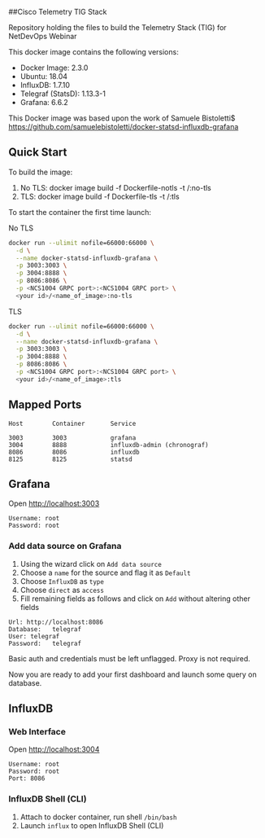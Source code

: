 
##Cisco Telemetry TIG Stack

Repository holding the files to build the Telemetry Stack (TIG) for NetDevOps Webinar

This docker image contains the following versions:

* Docker Image:      2.3.0
* Ubuntu:            18.04
* InfluxDB:          1.7.10
* Telegraf (StatsD): 1.13.3-1
* Grafana:           6.6.2

This Docker image was based upon the work of Samuele Bistoletti$
https://github.com/samuelebistoletti/docker-statsd-influxdb-grafana

## Quick Start
To build the image:
1) No TLS:
docker image build -f Dockerfile-notls -t <your id>/<your name of image>:no-tls
2) TLS:
docker image build -f Dockerfile-tls -t <your id>/<your name of image>:tls

To start the container the first time launch:

No TLS
```sh
docker run --ulimit nofile=66000:66000 \
  -d \
  --name docker-statsd-influxdb-grafana \
  -p 3003:3003 \
  -p 3004:8888 \
  -p 8086:8086 \
  -p <NCS1004 GRPC port>:<NCS1004 GRPC port> \
  <your id>/<name_of_image>:no-tls
```

TLS
```sh
docker run --ulimit nofile=66000:66000 \
  -d \
  --name docker-statsd-influxdb-grafana \
  -p 3003:3003 \
  -p 3004:8888 \
  -p 8086:8086 \
  -p <NCS1004 GRPC port>:<NCS1004 GRPC port> \
  <your id>/<name_of_image>:tls
```
## Mapped Ports

```
Host		Container		Service

3003		3003			grafana
3004		8888			influxdb-admin (chronograf)
8086		8086			influxdb
8125		8125			statsd
```

## Grafana

Open <http://localhost:3003>

```
Username: root
Password: root
```

### Add data source on Grafana

1. Using the wizard click on `Add data source`
2. Choose a `name` for the source and flag it as `Default`
3. Choose `InfluxDB` as `type`
4. Choose `direct` as `access`
5. Fill remaining fields as follows and click on `Add` without altering other fields

```
Url: http://localhost:8086
Database:	telegraf
User: telegraf
Password:	telegraf
```

Basic auth and credentials must be left unflagged. Proxy is not required.

Now you are ready to add your first dashboard and launch some query on database.

## InfluxDB

### Web Interface

Open <http://localhost:3004>

```
Username: root
Password: root
Port: 8086
```

### InfluxDB Shell (CLI)

1. Attach to docker container, run shell `/bin/bash`
2. Launch `influx` to open InfluxDB Shell (CLI)
